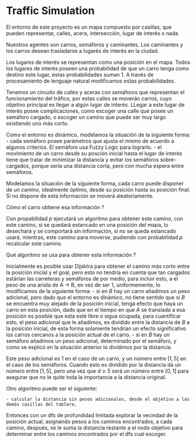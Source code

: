 # Traffic Simulation

El entorno de este proyecto es un mapa compuesto por casillas, que pueden representar, calles, acera, intersección, lugar de interés o nada.

Nuestros agentes son carros, semáforos y caminantes. Los caminantes y los carros desean trasladarse a lugarés de interés en la ciudad. 

Los lugares de interés se representan como una posición en el mapa. Todos los lugares de interés poseen una probabilidad de que un carro tenga como destino este lugar, estas probabilidades suman $1$. A través de procesamiento de lenguaje natural modificamos estas probabilidades.

Tenemos un circuito de calles y aceras con semáforos que representan el funcionamiento del tráfico, por estas calles se moverán carros, cuyo objetivo principal es llegar a algún lugar de interés. LLegar a este lugar de interés posee complicaciones, como escoger una calle que posee un semáforo cargado, o escoger un camino que puede ser muy largo existiendo uno más corto. 

Como el entorno es dinámico, modelamos la situación de la siguiente forma:
	- cada semáforo posee parámetros que ajusta el mismo de acuerdo a algunos criterios. El semáforo usa Fuzzy Logic para lograrlo.
	- el movimiento de un carro desde su posción inicial hasta el lugar de interés tiene que tratar de minimizar la distancia y evitar los semáforos sobre-cargados, porque sería una distancia corta, pero con mucha espera entre semáforos. 

Modelamos la situación de la siguiente forma, cada carro puede disponer de un camino, idealmente óptimo, desde su posición hasta su posición final. Si no dispone de esta información se moverá aleatoriamente. 

Cómo el carro obtiene esa información ?

Con propabilidad $p$ ejecutará un algoritmo para obtener este camino, con este camino, si se quedará estancado en una posición del mapa, lo desechará y se comportará sin información, si no se queda estancado usará, mientras, este camino para moverse, pudiendo con probabilidad $p$ recalcular este camino.

Qué algoritmo se usa para obtener esta información ?

Inicialmente es posible usar Dijsktra para obtener el camino más corto entre la posición inicial y el goal, pero esto no tendría en cuenta que tan cargados estárían las carreteras y semáforos de por medio, para incluir esto, a el peso de una arista de A -> B, en vez de ser $1$, uniformemente, lo modificamos de la siguiente forma:
	- si en $B$ hay un carro añadimos un peso adicional, pero dado que el entorno es dinámico, no tiene sentido que si $B$ se encuentra muy alejado de la posición inicial, tenga efecto que haya un carro en esta posición, dado que en el tiempo en que $A$ se translada a esa posición es posible que esta esté libre o sigua ocupada, para cuantificar esto, el peso adicional que le añadimos, es dividido entre la distancia de $B$ a la posición inicial, de esta forma solamente tendrían un efecto significativo los carros cercanos a la posición actual de el carro.
	- si en $B$ hay un semáforo añadimos un peso adicional, determinado por el semáforo, y como se explicó en la situación anterior lo dividimos por la distancia.
	
Este peso adicional es $1$ en el caso de un carro, y un número entre $[1, 5]$ en el caso de los semáforos. Cuando esto es dividido por la distancia da un número entre $[1, 5]$, pero una vez que $d \geq 5$ será un número entre $[0, 1]$ para asegurar que no le quite toda la importancia a la distancia original.

Otro algoritmo puede ser el siguiente:

	- calcular la distancia sin pesos adicionales, desde el objetivo a las demás casillas del tablero, 
	
Entonces con un dfs de profundidad limitada explorar la vecindad de la posición actual, asignando pesos a los caminos encontrados, a cada camino, después, se le suma la distancia restante a el nodo objetivo para determinar entre los caminos encontrados por el dfs cual escoger.
